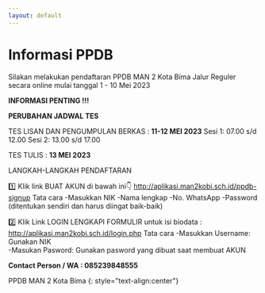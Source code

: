 ```yaml
---
layout: default
---
```


# Informasi PPDB

Silakan melakukan pendaftaran PPDB MAN 2 Kota Bima Jalur Reguler secara online mulai tanggal 1 - 10 Mei 2023

**INFORMASI PENTING !!!**

**PERUBAHAN JADWAL TES**

TES LISAN DAN PENGUMPULAN BERKAS : **11-12 MEI 2023**
Sesi 1: 07.00 s/d 12.00
Sesi 2: 13.00 s/d 17.00

TES TULIS : **13 MEI 2023**


LANGKAH-LANGKAH  PENDAFTARAN

1️⃣ Klik link BUAT AKUN di bawah ini👇
http://aplikasi.man2kobi.sch.id/ppdb-signup
Tata cara
-Masukkan NIK
-Nama lengkap
-No. WhatsApp
-Password (ditentukan sendiri dan harus diingat baik-baik)

2️⃣ Klik Link LOGIN LENGKAPI FORMULIR untuk isi biodata :
http://aplikasi.man2kobi.sch.id/login.php
Tata cara 
-Masukkan Username: Gunakan NIK  
-Masukan Pasword: Gunakan pasword yang dibuat saat membuat AKUN


**Contact Person / WA : 085239848555**

PPDB MAN 2 Kota Bima
{: style="text-align:center"}
